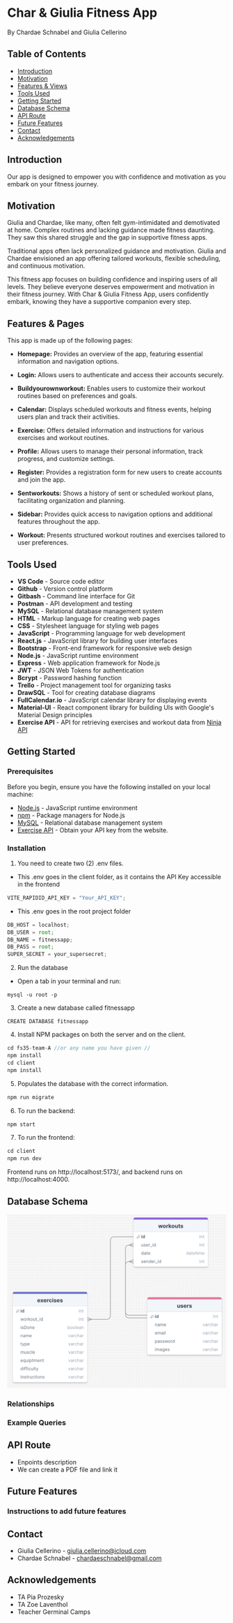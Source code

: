 # Char & Giulia Fitness App

By Chardae Schnabel and Giulia Cellerino

## Table of Contents

- [Introduction](#introduction)
- [Motivation](#motivation)
- [Features & Views](#features--views)
- [Tools Used](#tools-used)
- [Getting Started](#getting-started)
- [Database Schema](#database-schema)
- [API Route](#api-route)
- [Future Features](#future-features)
- [Contact](#contact)
- [Acknowledgements](#acknowledgements)

## Introduction

Our app is designed to empower you with confidence and motivation as you embark on your fitness journey.

## Motivation

Giulia and Chardae, like many, often felt gym-intimidated and demotivated at home. Complex routines and lacking guidance made fitness daunting. They saw this shared struggle and the gap in supportive fitness apps.

Traditional apps often lack personalized guidance and motivation. Giulia and Chardae envisioned an app offering tailored workouts, flexible scheduling, and continuous motivation.

This fitness app focuses on building confidence and inspiring users of all levels. They believe everyone deserves empowerment and motivation in their fitness journey. With Char & Giulia Fitness App, users confidently embark, knowing they have a supportive companion every step.

## Features & Pages

This app is made up of the following pages:

- **Homepage:** Provides an overview of the app, featuring essential information and navigation options.
- **Login:** Allows users to authenticate and access their accounts securely.

- **Buildyourownworkout:** Enables users to customize their workout routines based on preferences and goals.

- **Calendar:** Displays scheduled workouts and fitness events, helping users plan and track their activities.

- **Exercise:** Offers detailed information and instructions for various exercises and workout routines.

- **Profile:** Allows users to manage their personal information, track progress, and customize settings.

- **Register:** Provides a registration form for new users to create accounts and join the app.

- **Sentworkouts:** Shows a history of sent or scheduled workout plans, facilitating organization and planning.

- **Sidebar:** Provides quick access to navigation options and additional features throughout the app.

- **Workout:** Presents structured workout routines and exercises tailored to user preferences.

## Tools Used

- **VS Code** - Source code editor
- **Github** - Version control platform
- **Gitbash** - Command line interface for Git
- **Postman** - API development and testing
- **MySQL** - Relational database management system
- **HTML** - Markup language for creating web pages
- **CSS** - Stylesheet language for styling web pages
- **JavaScript** - Programming language for web development
- **React.js** - JavaScript library for building user interfaces
- **Bootstrap** - Front-end framework for responsive web design
- **Node.js** - JavaScript runtime environment
- **Express** - Web application framework for Node.js
- **JWT** - JSON Web Tokens for authentication
- **Bcrypt** - Password hashing function
- **Trello** - Project management tool for organizing tasks
- **DrawSQL** - Tool for creating database diagrams
- **FullCalendar.io** - JavaScript calendar library for displaying events
- **Material-UI** - React component library for building UIs with Google's Material Design principles
- **Exercise API** - API for retrieving exercises and workout data from [Ninja API](https://api-ninjas.com/api/exercises)

## Getting Started

### Prerequisites

Before you begin, ensure you have the following installed on your local machine:

- [Node.js](https://nodejs.org/) - JavaScript runtime environment
- [npm](https://www.npmjs.com/) - Package managers for Node.js
- [MySQL](https://www.mysql.com/) - Relational database management system
- [Exercise API](https://api-ninjas.com/api/exercises) - Obtain your API key from the website.

### Installation

1. You need to create two (2) .env files.

- This .env goes in the client folder, as it contains the API Key accessible in the frontend

```javascript
VITE_RAPIDID_API_KEY = "Your_API_KEY";
```

- This .env goes in the root project folder

```javascript
DB_HOST = localhost;
DB_USER = root;
DB_NAME = fitnessapp;
DB_PASS = root;
SUPER_SECRET = your_supersecret;
```

2. Run the database

- Open a tab in your terminal and run:

```mySQL
mysql -u root -p
```

3. Create a new database called fitnessapp

```mySQL
CREATE DATABASE fitnessapp
```

4. Install NPM packages on both the server and on the client.

```javascript
cd fs35-team-A //or any name you have given //
npm install
cd client
npm install
```

5. Populates the database with the correct information.

```javascript
npm run migrate
```

6. To run the backend:

```javascript
npm start
```

7. To run the frontend:

```javascript
cd client
npm run dev
```

Frontend runs on http://localhost:5173/, and backend runs on http://localhost:4000.

## Database Schema

![Database Schema Diagram](./images/databaseschema.png)

### Relationships

### Example Queries

## API Route

- Enpoints description
- We can create a PDF file and link it

## Future Features

### Instructions to add future features

## Contact

- Giulia Cellerino - giulia.cellerino@icloud.com
- Chardae Schnabel - chardaeschnabel@gmail.com

## Acknowledgements

- TA Pia Prozesky
- TA Zoe Laventhol
- Teacher Germinal Camps

